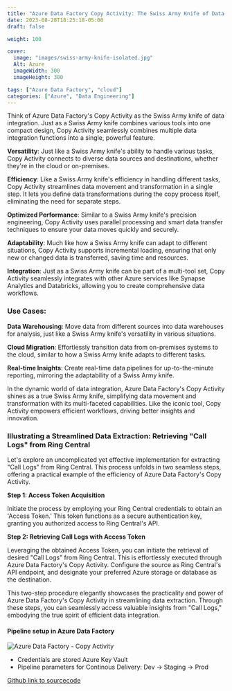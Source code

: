 ```yaml
---
title: "Azure Data Factory Copy Activity: The Swiss Army Knife of Data Integration"
date: 2023-08-28T18:25:18-05:00
draft: false

weight: 100

cover:
  image: "images/swiss-army-knife-isolated.jpg"
  Alt: Azure
  imageWidth: 300
  imageHeight: 300

tags: ["Azure Data Factory", "cloud"]
categories: ["Azure", "Data Engineering"]
---
```


Think of Azure Data Factory's Copy Activity as the Swiss Army knife of data integration. Just as a Swiss Army knife combines various tools into one compact design, Copy Activity seamlessly combines multiple data integration functions into a single, powerful feature.

**Versatility**: Just like a Swiss Army knife's ability to handle various tasks, Copy Activity connects to diverse data sources and destinations, whether they're in the cloud or on-premises.

**Efficiency**: Like a Swiss Army knife's efficiency in handling different tasks, Copy Activity streamlines data movement and transformation in a single step. It lets you define data transformations during the copy process itself, eliminating the need for separate steps.

**Optimized Performance**: Similar to a Swiss Army knife's precision engineering, Copy Activity uses parallel processing and smart data transfer techniques to ensure your data moves quickly and securely.

**Adaptability**: Much like how a Swiss Army knife can adapt to different situations, Copy Activity supports incremental loading, ensuring that only new or changed data is transferred, saving time and resources.

**Integration**: Just as a Swiss Army knife can be part of a multi-tool set, Copy Activity seamlessly integrates with other Azure services like Synapse Analytics and Databricks, allowing you to create comprehensive data workflows.

### Use Cases:

**Data Warehousing**: Move data from different sources into data warehouses for analysis, just like a Swiss Army knife's versatility in various situations.

**Cloud Migration**: Effortlessly transition data from on-premises systems to the cloud, similar to how a Swiss Army knife adapts to different tasks.

**Real-time Insights**: Create real-time data pipelines for up-to-the-minute reporting, mirroring the adaptability of a Swiss Army knife.

In the dynamic world of data integration, Azure Data Factory's Copy Activity shines as a true Swiss Army knife, simplifying data movement and transformation with its multi-faceted capabilities. Like the iconic tool, Copy Activity empowers efficient workflows, driving better insights and innovation.

### Illustrating a Streamlined Data Extraction: Retrieving "Call Logs" from Ring Central

Let's explore an uncomplicated yet effective implementation for extracting "Call Logs" from Ring Central. This process unfolds in two seamless steps, offering a practical example of the efficiency of Azure Data Factory's Copy Activity.

**Step 1: Access Token Acquisition**

Initiate the process by employing your Ring Central credentials to obtain an 'Access Token.' This token functions as a secure authentication key, granting you authorized access to Ring Central's API.

**Step 2: Retrieving Call Logs with Access Token**

Leveraging the obtained Access Token, you can initiate the retrieval of desired "Call Logs" from Ring Central. This is effortlessly executed through Azure Data Factory's Copy Activity. Configure the source as Ring Central's API endpoint, and designate your preferred Azure storage or database as the destination.

This two-step procedure elegantly showcases the practicality and power of Azure Data Factory's Copy Activity in streamlining data extraction. Through these steps, you can seamlessly access valuable insights from "Call Logs," embodying the true spirit of efficient data integration.

#### Pipeline setup in Azure Data Factory

![Azure Data Factory - Copy Activity](adt-copy-activity.png)

- Credentials are stored Azure Key Vault
- Pipeline parameters for Continous Delivery: Dev -> Staging -> Prod

[Github link to sourcecode](https://github.com/cooolbabu/AzureDataFactory101)
